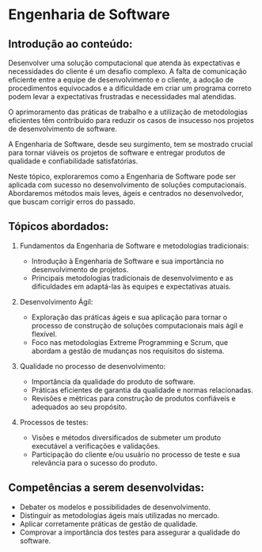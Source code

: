 # Engenharia de Software

## Introdução ao conteúdo:

Desenvolver uma solução computacional que atenda às expectativas e necessidades do cliente é um desafio complexo. A falta de comunicação eficiente entre a equipe de desenvolvimento e o cliente, a adoção de procedimentos equivocados e a dificuldade em criar um programa correto podem levar a expectativas frustradas e necessidades mal atendidas.

O aprimoramento das práticas de trabalho e a utilização de metodologias eficientes têm contribuído para reduzir os casos de insucesso nos projetos de desenvolvimento de software.

A Engenharia de Software, desde seu surgimento, tem se mostrado crucial para tornar viáveis os projetos de software e entregar produtos de qualidade e confiabilidade satisfatórias.

Neste tópico, exploraremos como a Engenharia de Software pode ser aplicada com sucesso no desenvolvimento de soluções computacionais. Abordaremos métodos mais leves, ágeis e centrados no desenvolvedor, que buscam corrigir erros do passado.

## Tópicos abordados:

1. Fundamentos da Engenharia de Software e metodologias tradicionais:
    - Introdução à Engenharia de Software e sua importância no desenvolvimento de projetos.
    - Principais metodologias tradicionais de desenvolvimento e as dificuldades em adaptá-las às equipes e expectativas atuais.

2. Desenvolvimento Ágil:
    - Exploração das práticas ágeis e sua aplicação para tornar o processo de construção de soluções computacionais mais ágil e flexível.
    - Foco nas metodologias Extreme Programming e Scrum, que abordam a gestão de mudanças nos requisitos do sistema.

3. Qualidade no processo de desenvolvimento:
    - Importância da qualidade do produto de software.
    - Práticas eficientes de garantia da qualidade e normas relacionadas.
    - Revisões e métricas para construção de produtos confiáveis e adequados ao seu propósito.

4. Processos de testes:
    - Visões e métodos diversificados de submeter um produto executável a verificações e validações.
    - Participação do cliente e/ou usuário no processo de teste e sua relevância para o sucesso do produto.

## Competências a serem desenvolvidas:

- Debater os modelos e possibilidades de desenvolvimento.
- Distinguir as metodologias ágeis mais utilizadas no mercado.
- Aplicar corretamente práticas de gestão de qualidade.
- Comprovar a importância dos testes para assegurar a qualidade do software.
